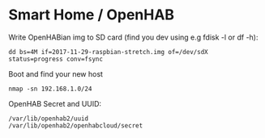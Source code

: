 # Smart Home / OpenHAB

Write OpenHABian img to SD card (find you dev using e.g fdisk -l or df -h):
```
dd bs=4M if=2017-11-29-raspbian-stretch.img of=/dev/sdX status=progress conv=fsync
```

Boot and find your new host
```
nmap -sn 192.168.1.0/24
```

OpenHAB Secret and UUID:
```
/var/lib/openhab2/uuid
/var/lib/openhab2/openhabcloud/secret
```
